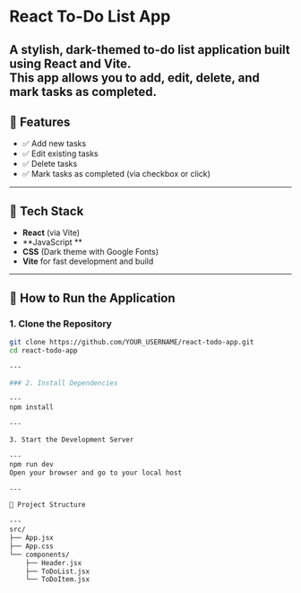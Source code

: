 # React To-Do List App

A stylish, dark-themed to-do list application built using **React** and **Vite**.  
This app allows you to add, edit, delete, and mark tasks as completed.
---

## 📌 Features

- ✅ Add new tasks
- ✅ Edit existing tasks
- ✅ Delete tasks
- ✅ Mark tasks as completed (via checkbox or click)


---

## 🧱 Tech Stack

- **React** (via Vite)
- **JavaScript **
- **CSS** (Dark theme with Google Fonts)
- **Vite** for fast development and build

---

## 🚀 How to Run the Application

### 1. Clone the Repository

```bash
git clone https://github.com/YOUR_USERNAME/react-todo-app.git
cd react-todo-app

---

### 2. Install Dependencies

---
npm install

---

3. Start the Development Server

---
npm run dev
Open your browser and go to your local host

---

📁 Project Structure

---
src/
├── App.jsx
├── App.css
└── components/
    ├── Header.jsx
    ├── ToDoList.jsx
    └── ToDoItem.jsx
